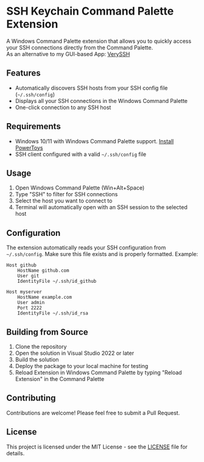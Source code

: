 # SSH Keychain Command Palette Extension

A Windows Command Palette extension that allows you to quickly access your SSH connections directly from the Command Palette.  
As an alternative to my GUI-based App: [VerySSH](https://github.com/m-a-x-s-e-e-l-i-g/very-ssh)

## Features

- Automatically discovers SSH hosts from your SSH config file (`~/.ssh/config`)
- Displays all your SSH connections in the Windows Command Palette
- One-click connection to any SSH host

## Requirements

- Windows 10/11 with Windows Command Palette support. [Install PowerToys](https://aka.ms/installpowertoys)
- SSH client configured with a valid `~/.ssh/config` file

## Usage

1. Open Windows Command Palette (Win+Alt+Space)
2. Type "SSH" to filter for SSH connections
3. Select the host you want to connect to
4. Terminal will automatically open with an SSH session to the selected host

## Configuration

The extension automatically reads your SSH configuration from `~/.ssh/config`. Make sure this file exists and is properly formatted. Example:

```
Host github
    HostName github.com
    User git
    IdentityFile ~/.ssh/id_github

Host myserver
    HostName example.com
    User admin
    Port 2222
    IdentityFile ~/.ssh/id_rsa
```

## Building from Source

1. Clone the repository
2. Open the solution in Visual Studio 2022 or later
3. Build the solution
4. Deploy the package to your local machine for testing
5. Reload Extension in Windows Command Palette by typing "Reload Extension" in the Command Palette

## Contributing

Contributions are welcome! Please feel free to submit a Pull Request.

## License

This project is licensed under the MIT License - see the [LICENSE](LICENSE) file for details.
